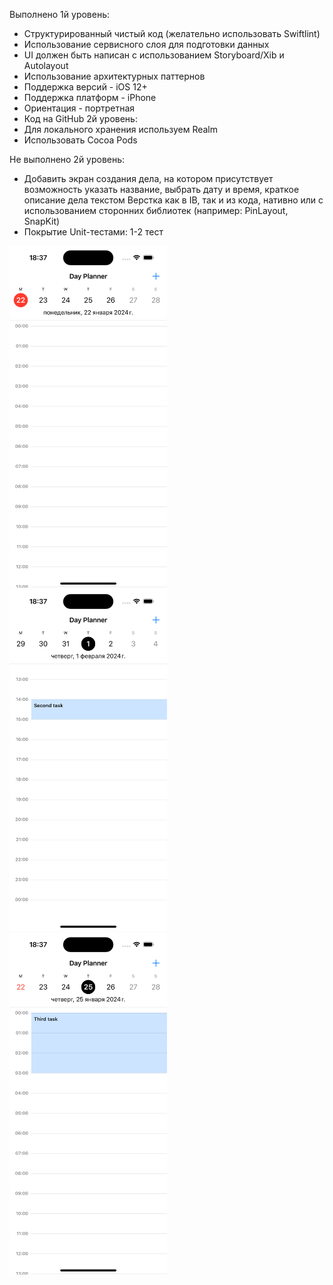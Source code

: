 Выполнено
1й уровень:
- Структурированный чистый код (желательно использовать Swiftlint)
- Использование сервисного слоя для подготовки данных
- UI должен быть написан с использованием Storyboard/Xib и Autolayout
- Использование архитектурных паттернов
- Поддержка версий - iOS 12+
- Поддержка платформ - iPhone
- Ориентация - портретная
- Код на GitHub
2й уровень:
- Для локального хранения используем Realm
- Использовать Cocoa Pods

Не выполнено
2й уровень:
- Добавить экран создания дела, на котором присутствует
возможность указать название, выбрать дату и время, краткое
описание дела текстом
Верстка как в IB, так и из кода, нативно или с использованием
сторонних библиотек (например: PinLayout, SnapKit)
- Покрытие Unit-тестами: 1-2 тест

<img src="https://github.com/maladetska/DayPlanner/blob/main/Screenshots/3.png" width="50%">
<img src="https://github.com/maladetska/DayPlanner/blob/main/Screenshots/1.png" width="50%">
<img src="https://github.com/maladetska/DayPlanner/blob/main/Screenshots/2.png" width="50%">
